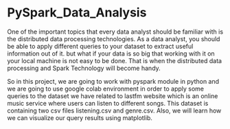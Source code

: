 # PySpark_Data_Analysis
One of the important topics that every data analyst should be familiar with is the distributed data processing technologies. As a data analyst, you should be able to apply different queries to your dataset to extract useful information out of it. but what if your data is so big that working with it on your local machine is not easy to be done. That is when the distributed data processing and Spark Technology will become handy. 

So in this project, we are going to work with pyspark module in python and we are going to use google colab environment in order to apply some queries to the dataset we have related to lastfm website which is an online music service where users can listen to different songs. This dataset is containing two csv files listening.csv and genre.csv. Also, we will learn how we can visualize our query results using matplotlib.
